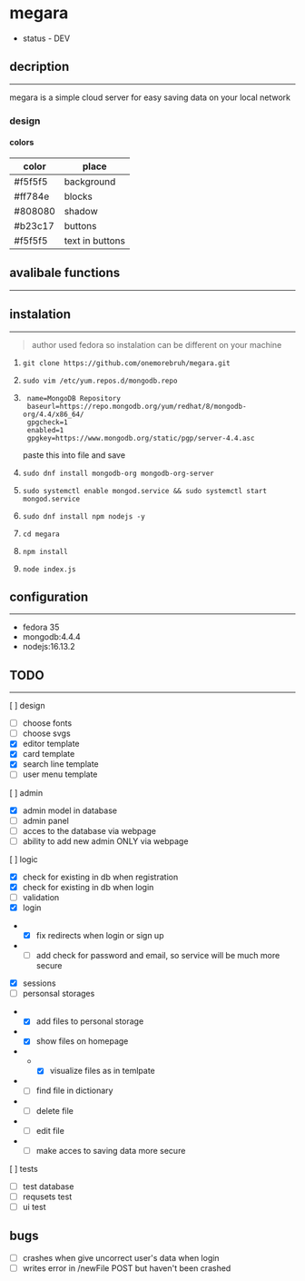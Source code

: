 # megara

- status - DEV

## decription
---
megara is a simple cloud server for easy saving data on your local network

### design
#### colors

| color   | place           |
| ------- | --------------- |
| #f5f5f5 | background      |
| #ff784e | blocks          |
| #808080 | shadow          |
| #b23c17 | buttons         |
| #f5f5f5 | text in buttons |

## avalibale functions
---

## instalation
---
> author used fedora so instalation can be different on your machine
1. `git clone https://github.com/onemorebruh/megara.git`
2. `sudo vim /etc/yum.repos.d/mongodb.repo`
3. ```[Mongodb]
    name=MongoDB Repository
    baseurl=https://repo.mongodb.org/yum/redhat/8/mongodb-org/4.4/x86_64/
    gpgcheck=1
    enabled=1
    gpgkey=https://www.mongodb.org/static/pgp/server-4.4.asc
    ```
    paste this into file and save

4. `sudo dnf install mongodb-org mongodb-org-server`
5. `sudo systemctl enable mongod.service && sudo systemctl start mongod.service`
6. `sudo dnf install npm nodejs -y`
7. `cd megara`
8. `npm install`
9. `node index.js`

## configuration
---
- fedora 35
- mongodb:4.4.4
- nodejs:16.13.2

## TODO
---
[ ] design
- [ ] choose fonts
- [ ] choose svgs
- [x] editor template
- [x] card template
- [x] search line template
- [ ] user menu template

[ ] admin
- [x] admin model in database
- [ ] admin panel
- [ ] acces to the database via webpage
- [ ] ability to add new admin ONLY via webpage

[ ] logic
- [x] check for existing in db when registration
- [x] check for existing in db when login
- [ ] validation
- [x] login
- - [x] fix redirects when login or sign up
- - [ ] add check for password and email, so service will be much more secure
- [x] sessions
- [ ] personsal storages
- - [x] add files to personal storage
- - [x] show files on homepage
- - - [x] visualize files as in temlpate
- - [ ] find file in dictionary
- - [ ] delete file
- - [ ] edit file
- - [ ] make acces to saving data more secure

[ ] tests
- [ ] test database
- [ ] requsets test
- [ ] ui test

## bugs

- [ ] crashes when give uncorrect user's data when login
- [ ] writes error in /newFile POST but haven't been crashed